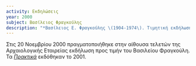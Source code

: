 ```yaml
---
activity: Εκδηλώσεις
year: 2000 
subject: Βασίλειος Φραγκούλης
description: "*Βασίλειος Ε. Φραγκούλης \(1904-1974\). Τιμητική εκδήλωση,* Αθήνα, Δευτέρα, 20 Νοεμβρίου 2000. Τα [*Πρακτικά*](/publications/epetiaka-afierwmata/vasileios_fragoulhs.html) εκδόθηκαν το 2001."
---
```


Στις 20 Νοεμβρίου 2000 πραγματοποιήθηκε στην αίθουσα τελετών της Αρχαιολογικής Εταιρείας εκδήλωση προς τιμήν του Βασιλείου Φραγκούλη. Τα [*Πρακτικά*](/publications/epetiaka-afierwmata/vasileios_fragoulhs.html) εκδόθηκαν το 2001.
